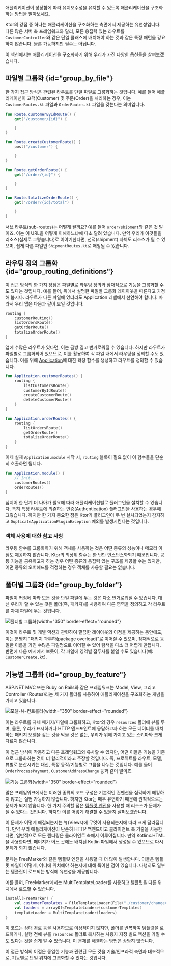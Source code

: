 [//]: # (title: 애플리케이션 구조)

<link-summary>애플리케이션이 성장함에 따라 유지보수성을 유지할 수 있도록 애플리케이션을 구조화하는 방법을 알아보세요.</link-summary>

Ktor의 강점 중 하나는 애플리케이션을 구조화하는 측면에서 제공하는 유연성입니다. 다른 많은 서버 측 프레임워크와 달리, 모든 응집력 있는 라우트를 `CustomerController`와 같은 단일 클래스에 배치해야 하는 것과 같은 특정 패턴을 강요하지 않습니다. 물론 가능하지만 필수는 아닙니다.

이 섹션에서는 애플리케이션을 구조화하기 위해 우리가 가진 다양한 옵션들을 살펴보겠습니다.

## 파일별 그룹화 {id="group_by_file"}

한 가지 접근 방식은 관련된 라우트를 단일 파일로 그룹화하는 것입니다. 예를 들어 애플리케이션이 고객(Customer) 및 주문(Order)을 처리하는 경우, 이는 `CustomerRoutes.kt` 파일과 `OrderRoutes.kt` 파일을 갖는다는 의미입니다.

<tabs>
<tab title="CustomerRoutes.kt">

```kotlin
fun Route.customerByIdRoute() {
    get("/customer/{id}") {

    }
}

fun Route.createCustomerRoute() {
    post("/customer") {

    }
}
```
</tab>
<tab title="OrderRoutes.kt">

```kotlin
fun Route.getOrderRoute() {
    get("/order/{id}") {

    }
}

fun Route.totalizeOrderRoute() {
    get("/order/{id}/total") {

    }
}
```
</tab>
</tabs>

서브 라우트(sub-routes)는 어떻게 될까요? 예를 들어 `order/shipment`와 같은 것 말이죠. 이는 이 URL을 어떻게 이해하느냐에 다소 달려 있습니다. 만약 우리가 이것들을 리소스(실제로 그렇습니다)로 이야기한다면, 선적(shipment) 자체도 리소스가 될 수 있으며, 쉽게 다른 파일인 `ShipmentRoutes.kt`로 매핑될 수 있습니다.

## 라우팅 정의 그룹화 {id="group_routing_definitions"}

이 접근 방식의 한 가지 장점은 파일별로 라우팅 정의와 잠재적으로 기능을 그룹화할 수도 있다는 것입니다. 예를 들어, 위에서 설명한 파일별 그룹화 레이아웃을 따른다고 가정해 봅시다. 라우트가 다른 파일에 있더라도 Application 레벨에서 선언해야 합니다. 따라서 우리 앱은 다음과 같이 보일 것입니다.

```kotlin
routing {
    customerRouting()
    listOrdersRoute()
    getOrderRoute()
    totalizeOrderRoute()
}
```

앱에 수많은 라우트가 있다면, 이는 금방 길고 번거로워질 수 있습니다. 하지만 라우트가 파일별로 그룹화되어 있으므로, 이를 활용하여 각 파일 내에서 라우팅을 정의할 수도 있습니다. 이를 위해 [Application](https://api.ktor.io/ktor-server/ktor-server-core/io.ktor.server.application/-application/index.html)에 대한 확장 함수를 생성하고 라우트를 정의할 수 있습니다.

<tabs>
<tab title="CustomerRoutes.kt">

```kotlin
fun Application.customerRoutes() {
    routing {
        listCustomersRoute()
        customerByIdRoute()
        createCustomerRoute()
        deleteCustomerRoute()
    }    
}
```
</tab>
<tab title="OrderRoutes.kt">

```kotlin
fun Application.orderRoutes() {
    routing {
        listOrdersRoute()
        getOrderRoute()
        totalizeOrderRoute()
    }
}
```
</tab>
</tabs>

이제 실제 `Application.module` 시작 시, `routing` 블록이 필요 없이 이 함수들을 단순히 호출하면 됩니다.

```kotlin
fun Application.module() {
    // Init....
    customerRoutes()
    orderRoutes()
}
```

심지어 한 단계 더 나아가 필요에 따라 애플리케이션별로 플러그인을 설치할 수 있습니다. 특히 특정 라우트에 의존하는 인증(Authentication) 플러그인을 사용하는 경우에 그렇습니다. 하지만 한 가지 중요한 점은 Ktor가 플러그인이 두 번 설치되었는지 감지하고 `DuplicateApplicationPluginException` 예외를 발생시킨다는 것입니다.

### 객체 사용에 대한 참고 사항

라우팅 함수를 그룹화하기 위해 객체를 사용하는 것은 어떤 종류의 성능이나 메모리 이점도 제공하지 않습니다. Ktor의 최상위 함수는 한 번만 인스턴스화되기 때문입니다. 공통 기능을 공유하고자 하는 경우 어떤 종류의 응집력 있는 구조를 제공할 수는 있지만, 어떤 종류의 오버헤드를 걱정하는 경우 객체를 사용할 필요는 없습니다.

## 폴더별 그룹화 {id="group_by_folder"}

파일이 커짐에 따라 모든 것을 단일 파일에 두는 것은 다소 번거로워질 수 있습니다. 대신 우리가 할 수 있는 것은 폴더(즉, 패키지)를 사용하여 다른 영역을 정의하고 각 라우트를 자체 파일에 두는 것입니다.

![폴더별 그룹화](ktor-routing-1.png){width="350" border-effect="rounded"}

이것이 라우트 및 개별 액션과 관련하여 깔끔한 레이아웃의 이점을 제공하는 동안에도, 이는 분명히 "패키지 과부하(package overload)"로 이어질 수 있으며, 잠재적으로 동일한 이름을 가진 수많은 파일명으로 이어질 수 있어 탐색을 다소 더 어렵게 만듭니다. 반면에 다음 예시에서 보듯이, 각 파일에 영역별 접두사를 붙일 수도 있습니다(예: `CustomerCreate.kt`).

## 기능별 그룹화 {id="group_by_feature"}

ASP.NET MVC 또는 Ruby on Rails와 같은 프레임워크는 Model, View, 그리고 Controller (Routes)라는 세 가지 폴더를 사용하여 애플리케이션을 구조화하는 개념을 가지고 있습니다.

![모델-뷰-컨트롤러](ktor-routing-2.png){width="350" border-effect="rounded"}

이는 라우트를 자체 패키지/파일에 그룹화하고, Ktor의 경우 `resources` 폴더에 뷰를 두며, 물론, 우리가 표시하거나 HTTP 엔드포인트에 응답하고자 하는 모든 데이터를 배치하는 패키지 모델을 갖는 것을 막을 것은 없는, 우리가 위에 가지고 있는 스키마와 크게 다르지 않습니다.

이 접근 방식이 작동하고 다른 프레임워크와 유사할 수 있지만, 어떤 이들은 기능을 기준으로 그룹화하는 것이 더 합리적이라고 주장할 것입니다. 즉, 프로젝트를 라우트, 모델, 뷰별로 분산시키는 대신, 특정 동작/기능별로 그룹을 나누는 것입니다. 예를 들어 `OrderProcessPayment`, `CustomerAddressChange` 등과 같이 말이죠.

![기능 그룹화](ktor-routing-3.png){width="350" border-effect="rounded"}

많은 프레임워크에서는 이러한 종류의 코드 구성은 기본적인 컨벤션을 심각하게 해킹하지 않고는 실현 가능하지 않습니다. 하지만 Ktor는 매우 유연하기 때문에 원칙적으로는 문제가 되지 않습니다. 한 가지 주의할 점은 [템플릿 엔진](server-templating.md)을 사용할 때 리소스가 문제가 될 수 있다는 것입니다. 하지만 이를 어떻게 해결할 수 있을지 살펴보겠습니다.

이 문제가 어떻게 해결되는지는 뷰(Views)에 무엇이 사용되는지에 따라 크게 달라집니다. 만약 우리 애플리케이션이 단순히 HTTP 백엔드이고 클라이언트 측 기술을 사용한다면, 일반적으로 모든 렌더링은 클라이언트 측에서 이루어집니다. 만약 Kotlinx.HTML을 사용한다면, 페이지가 어느 곳에든 배치된 Kotlin 파일에서 생성될 수 있으므로 다시 문제가 되지 않습니다.

문제는 FreeMarker와 같은 템플릿 엔진을 사용할 때 더 많이 발생합니다. 이들은 템플릿 파일이 어떻게, 어디에 위치해야 하는지에 대해 특이한 점이 있습니다. 다행히도 일부는 템플릿이 로드되는 방식에 유연성을 제공합니다.

예를 들어, FreeMarker에서는 MultiTemplateLoader를 사용하고 템플릿을 다른 위치에서 로드할 수 있습니다.

```kotlin
install(FreeMarker) {
    val customerTemplates = FileTemplateLoader(File("./customer/changeAddress"))
    val loaders = arrayOf<TemplateLoader>(customerTemplates)
    templateLoader = MultiTemplateLoader(loaders)
}
```

이 코드는 상대 경로 등을 사용하므로 이상적이지 않지만, 폴더를 반복하여 템플릿을 로드하거나, 실행 전에 뷰를 `resources` 폴더로 복사하는 사용자 지정 빌드 액션을 가질 수도 있다는 것을 쉽게 알 수 있습니다. 이 문제를 해결하는 방법은 상당히 많습니다.

이 접근 방식의 이점은 동일한 기능과 관련된 모든 것을 기술/인프라적 측면과 대조적으로, 기능별로 단일 위치에 그룹화할 수 있다는 것입니다.